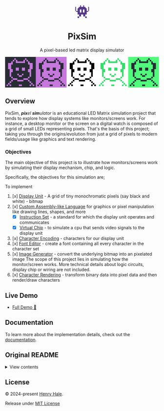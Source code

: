 <div align=center>

<img width=45 src='./public/favicon.svg'>

# PixSim

A pixel-based led matrix display simulator

![](./public/media/showcase.png)

</div>

## Overview

PixSim, _**pix**el **sim**ulator_ is an educational LED Matrix simulation
project that tends to explore how display systems like monitors/screens work.
For instance, a desktop monitor or the screen on a digital watch is composed of
a grid of small LEDs representing pixels. That's the basis of this project;
taking you through the origins/evolution from just a grid of pixels to modern
fields/usage like graphics and text rendering.

### Objectives

The main objective of this project is to illustrate how monitors/screens work by
simulating their display mechanism, chip, and logic.

Specifically, the objectives for this simulation are;

To implement

1. [x] [Display Unit](./docs/display-unit.md) - A grid of tiny monochromatic
       pixels (say black and white) - bitmap
2. [x] [Custom Assembly-like Language](./docs/language.md) for graphics or pixel
       manipulation like drawing lines, shapes, and more
    - [x] [Instruction Set](./docs/isa.md) - a standard for which the display
          unit operates and communicates
    - [x] [Virtual Chip](./docs/virtual-chip.md) - to simulate a cpu that sends
          video signals to the display unit
3. [x] [Character Encoding](./docs/character-encoding.md) - characters for our
       display unit
4. [x] [Font Editor](./docs/font-editor.md) - create a font containing all every
       character in the character set
5. [x] [Image Generator](./docs/image-generator.md) - convert the underlying
       bitmap into an pixelated image The scope of this project lies in
       simulating how the monitor/screen works. More technical details about
       logic circuits, display chip or wiring are not included.
6. [x] [Character Rendering](./docs/text-rendering.md) - transform binary data into
       pixel data and then render/draw characters

## Live Demo

-   [Full Demo :rocket:](https://henryhale.github.io/pixsim/)

## Documentation

To learn more about the implementation details, check out the
[documentation](./docs/index.md).

## Original README

<details>
<summary>View contents</summary>

#### The Idea

-   I am planning on working on a led matirx screen simulator/emulator.
-   I want to learn about the monitor display circuit, it's chip and logic.
-   I plan on developing a grid of many tiny coloured pixels (say black and
    white), character set, font, character display encoder/decoder to draw
    characters on the screen.
-   Plus a pixel or field shader/filler to fill a group of pixels. Pixels will
    be tiny bit easily distinguishable with a human eye.
-   I want to finally write a blog post/article about it so that others can see
    and learn how screens/display systems work at a low level.
-   I don't know if it'll be too much but I consider creating a custom
    instructions set and assembly like language that compiles to binary data,
    say one command per line.
-   Each line will represent what signal bits sent to the display screen via a
    cable.
-   In fact, I need to develop and simulate a chip to read our compiled code
    line by line per clock signal then send the bits to our display screen
    emulator that receives them and displays whats requested.

I know my idea is vague or wiggly. I am trying to formulate it in a better way.

#### Todo

-   LED Matrix Simulator(grid of pixels)
-   Character Display(character set, font creator, character renderer)
-   Display Controller(instruction set, assembler, virtual chip)
-   Documentation
-   Other(shareable/downloadable pixelated images, animations, games like maze)
    -->

</details>

## License

&copy; 2024-present [Henry Hale](https://github.com/henryhale).

Release under
[MIT License](https://github.com/henryhale/pixsim/blob/master/LICENSE.txt)
